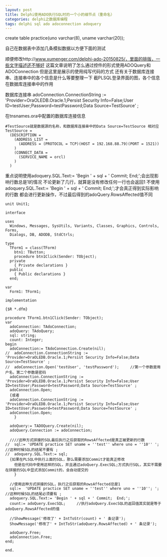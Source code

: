 ```yaml
---
layout: post
title: Delphi使用ADO执行SQL时的一个小的细节点（重命名）
categories: delphi之数据库编程 
tags: delphi sql ado adoconnection adoquery
---
```



create table practice(uno varchar(8), uname varchar(20));

自己在数据表中添加几条模拟数据以方便下面的测试

顺便修改http://www.xumenger.com/delphi-ado-20150825/，里面的排版，一些文字描述还不够好
这篇文章说明了怎么通过控件的形式使用ADOQuery和ADOConnection
	但是这里是展示的使用纯写代码的方式
	还有关于数据库连接串、连接串中的各个信息是什么等要整理一下
	截PLSQL登录界面的图，各个信息在数据库连接串中的作用

数据库连接串
adoConnection.ConnectionString := 'Provider=OraOLEDB.Oracle.1;Persist Security Info=False;User ID=testUser;Password=testPassword;Data Source=TestSource' ;

在tnsnames.ora中配置的数据库连接信息

```
#TestSource就是数据源的名称，和数据库连接串中的Data Source=TestSource 相对应
TestSource =
  (DESCRIPTION =
    (ADDRESS_LIST =
      (ADDRESS = (PROTOCOL = TCP)(HOST = 192.168.88.79)(PORT = 1521))
    )
    (CONNECT_DATA =
      (SERVICE_NAME = orcl)
    )
  )

```

重点说明使用adoquery.SQL.Text:= 'Begin ' + sql + ' Commit;  End;';会出现影响行数总是1的情况
	不论更新了几行，就算是没有修改任何一行也会返回1
不使用adoquery.SQL.Text:= 'Begin ' + sql + ' Commit;  End;';才会真正得到实际影响的行数
	都会进行更新操作，不过最后得到的adoQuery.RowsAffected值不同


```
unit Unit1;

interface

uses
  Windows, Messages, SysUtils, Variants, Classes, Graphics, Controls, Forms,
  Dialogs, DB, ADODB, StdCtrls;

type
  TForm1 = class(TForm)
    btn1: TButton;
    procedure btn1Click(Sender: TObject);
  private
    { Private declarations }
  public
    { Public declarations }
  end;

var
  Form1: TForm1;

implementation

{$R *.dfm}

procedure TForm1.btn1Click(Sender: TObject);
var
  adoConnection: TAdoConnection;
  adoQuery: TAdoQuery;
  sql: string;
  count: Integer;
begin
  adoConnection:= TAdoConnection.Create(nil);
//  adoConnection.ConnectionString := 'Provider=OraOLEDB.Oracle.1;Persist Security Info=False;Data Source=TestSource' ;
//  adoConnection.Open('testUser', 'testPassword');     //第一个参数是用户名，第二个参数是密码
  adoConnection.ConnectionString := 'Provider=OraOLEDB.Oracle.1;Persist Security Info=False;User ID=testUser;Password=testPassword;Data Source=TestSource' ;
  adoConnection.Open;
  {或者
  adoConnection.ConnectionString := 'Provider=OraOLEDB.Oracle.1;Persist Security Info=False;User ID=testUser;Password=testPassword;Data Source=TestSource' ;
  adoConnection.Open;
    }

  adoQuery:= TADOQuery.Create(nil);
  adoQuery.Connection := adoConnection;
  
  ////这种方式拼接的SQL最后执行之后获取的RowsAffected是真正被更新的行数
//  sql:= 'UPDATE practice SET uname = ''test'' where uno = ''10'' ';		//这种时候SQL的结尾不要有 ;
//  adoquery.SQL.Text:= sql;
  {如果在PLSQL中执行上面的SQL，那么需要添加Commit才能真正修改
    但是在代码中使用这样的SQL，并且通过adoQuery.ExecSQL;方式执行SQL，其实不需要在拼接的SQL中显式添加Commit的，会自动提交的
  	}

  //使用这种方式拼接的SQL，执行之后获取的RowsAffected总是1
  sql:=  'UPDATE practice SET uname = ''test'' where uno = ''10''; ';		//这种时候SQL的结尾必须要有 ;
  adoquery.SQL.Text:= 'Begin ' + sql + ' Commit;  End;';
  count:= adoQuery.ExecSQL;		//执行adoQuery.ExecSQL的返回值其实就是等于adoQuery.RowsAffected的值

  //ShowMessage('修改了' + IntToStr(count) + ' 条记录');
  ShowMessage('修改了' + IntToStr(adoQuery.RowsAffected) + ' 条记录');

  adoQuery.Free;
  adoConnection.Free;
end;

end.

```
